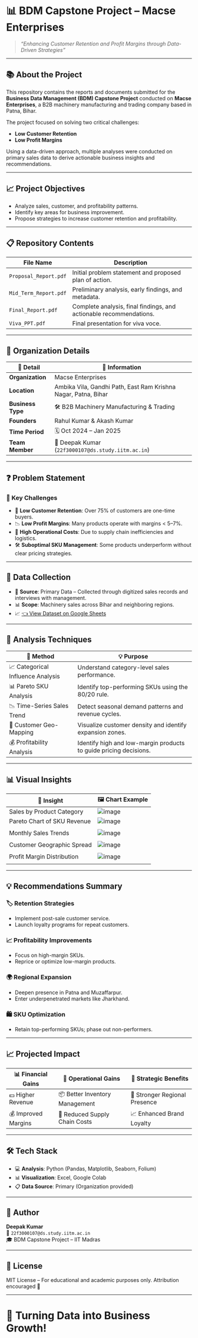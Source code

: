 # 📊 BDM Capstone Project – Macse Enterprises

> _“Enhancing Customer Retention and Profit Margins through Data-Driven Strategies”_

---

## 📚 About the Project
This repository contains the reports and documents submitted for the **Business Data Management (BDM) Capstone Project** conducted on **Macse Enterprises**, a B2B machinery manufacturing and trading company based in Patna, Bihar.

The project focused on solving two critical challenges:
- **Low Customer Retention**
- **Low Profit Margins**

Using a data-driven approach, multiple analyses were conducted on primary sales data to derive actionable business insights and recommendations.

---

## 📈 Project Objectives
- Analyze sales, customer, and profitability patterns.
- Identify key areas for business improvement.
- Propose strategies to increase customer retention and profitability.

---

## 📋 Repository Contents
| File Name                    | Description                                    |
|-------------------------------|------------------------------------------------|
| `Proposal_Report.pdf`         | Initial problem statement and proposed plan of action. |
| `Mid_Term_Report.pdf`         | Preliminary analysis, early findings, and metadata. |
| `Final_Report.pdf`            | Complete analysis, final findings, and actionable recommendations. |
| `Viva_PPT.pdf`                | Final presentation for viva voce. |

---

## 🏢 Organization Details

| 🧾 Detail          | 📍 Information                              |
|-------------------|----------------------------------------------|
| **Organization**   | Macse Enterprises                           |
| **Location**       | Ambika Vila, Gandhi Path, East Ram Krishna Nagar, Patna, Bihar |
| **Business Type**  | 🛠️ B2B Machinery Manufacturing & Trading   |
| **Founders**       | Rahul Kumar & Akash Kumar                   |
| **Time Period**    | 🗓️ Oct 2024 – Jan 2025                      |
| **Team Member**    | 👤 Deepak Kumar (`22f3000107@ds.study.iitm.ac.in`) |

---

## ❓ Problem Statement

### 🔴 Key Challenges

- 🔁 **Low Customer Retention**: Over 75% of customers are one-time buyers.
- 📉 **Low Profit Margins**: Many products operate with margins < 5–7%.
- 🚚 **High Operational Costs**: Due to supply chain inefficiencies and logistics.
- 🛠️ **Suboptimal SKU Management**: Some products underperform without clear pricing strategies.

---

## 📁 Data Collection

- 📌 **Source**: Primary Data – Collected through digitized sales records and interviews with management.
- 📊 **Scope**: Machinery sales across Bihar and neighboring regions.
- 📈 [👈 View Dataset on Google Sheets](https://docs.google.com/spreadsheets/d/11RMHakPTloxGHFuOjp13UkBXYZO_QL_Y/edit?usp=drive_link&ouid=106121328669130059394&rtpof=true&sd=true)

---

## 🔬 Analysis Techniques

| 🧐 Method                         | 💡 Purpose                                                      |
|----------------------------------|-----------------------------------------------------------------|
| 📈 Categorical Influence Analysis | Understand category-level sales performance.                   |
| 📊 Pareto SKU Analysis            | Identify top-performing SKUs using the 80/20 rule.              |
| 📉 Time-Series Sales Trend        | Detect seasonal demand patterns and revenue cycles.            |
| 📍 Customer Geo-Mapping           | Visualize customer density and identify expansion zones.       |
| 💰 Profitability Analysis         | Identify high and low-margin products to guide pricing decisions. |

---

## 📊 Visual Insights

| 📌 Insight                         | 🖼️ Chart Example                                          |
|------------------------------------|-----------------------------------------------------------|
| Sales by Product Category          | ![image](https://github.com/user-attachments/assets/bac3c3a0-9f1b-4bac-8901-db796c533a6a)                         |
| Pareto Chart of SKU Revenue         | ![image](https://github.com/user-attachments/assets/543e20ea-5575-4ed1-b532-8df3053b9cbd)
                                   |
| Monthly Sales Trends               | ![image](https://github.com/user-attachments/assets/6203d5af-1155-4aa1-8df0-56d4ddec3696)
              |
| Customer Geographic Spread         | ![image](https://github.com/user-attachments/assets/3ae77786-72f0-4411-aee5-923a1eee2050)
              |
| Profit Margin Distribution         | ![image](https://github.com/user-attachments/assets/02fcc133-4945-4e77-a154-2e7f2df0d611)
              |

---

## 💡 Recommendations Summary

### 🏷️ Retention Strategies
- Implement post-sale customer service.
- Launch loyalty programs for repeat customers.

### 📈 Profitability Improvements
- Focus on high-margin SKUs.
- Reprice or optimize low-margin products.

### 🌍 Regional Expansion
- Deepen presence in Patna and Muzaffarpur.
- Enter underpenetrated markets like Jharkhand.

### 🛍️ SKU Optimization
- Retain top-performing SKUs; phase out non-performers.

---

## 📈 Projected Impact

| 📊 Financial Gains           | 🚀 Operational Gains           | 🌟 Strategic Benefits              |
|------------------------------|-------------------------------|------------------------------------|
| 💵 Higher Revenue            | 📦 Better Inventory Management | 🚀 Stronger Regional Presence      |
| 💰 Improved Margins          | 🔧 Reduced Supply Chain Costs  | 📈 Enhanced Brand Loyalty          |

---

## 🛠️ Tech Stack

- 💻 **Analysis**: Python (Pandas, Matplotlib, Seaborn, Folium)
- 📊 **Visualization**: Excel, Google Colab
- 📋 **Data Source**: Primary (Organization provided)

---

## 🧐 Author

**Deepak Kumar**  
📧 `22f3000107@ds.study.iitm.ac.in`  
🎓 BDM Capstone Project – IIT Madras

---

## 🧪 License

MIT License – For educational and academic purposes only. Attribution encouraged 🙏

---

# 🚀 Turning Data into Business Growth!








